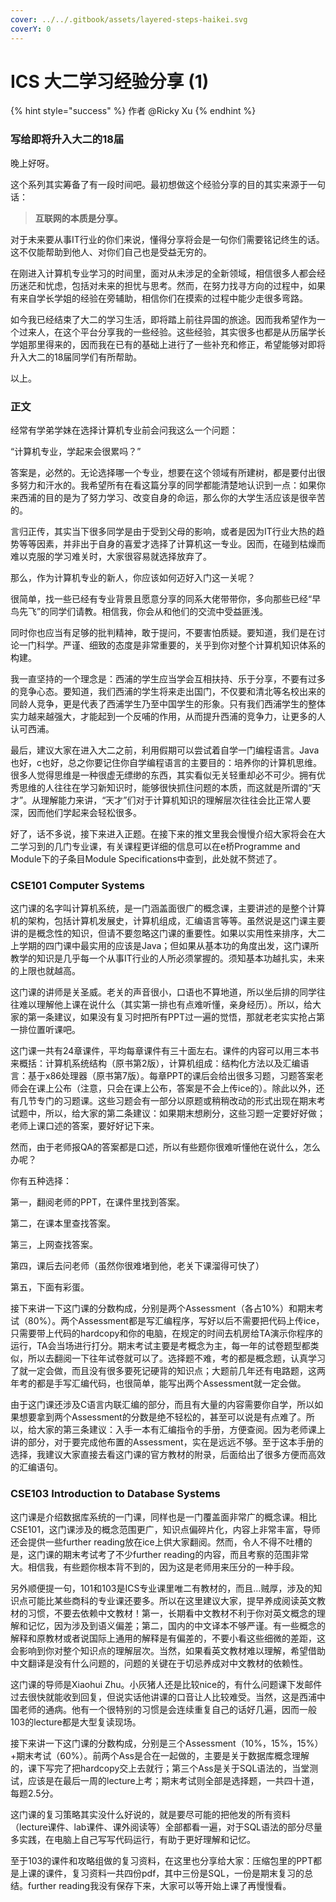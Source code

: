 ```yaml
---
cover: ../../.gitbook/assets/layered-steps-haikei.svg
coverY: 0
---
```


# ICS 大二学习经验分享 (1)

{% hint style="success" %}
作者 @Ricky Xu
{% endhint %}

### **写给即将升入大二的18届**

晚上好呀。

这个系列其实筹备了有一段时间吧。最初想做这个经验分享的目的其实来源于一句话：

> **互联网的本质是分享。**

对于未来要从事IT行业的你们来说，懂得分享将会是一句你们需要铭记终生的话。这不仅能帮助到他人、对你们自己也是受益无穷的。

在刚进入计算机专业学习的时间里，面对从未涉足的全新领域，相信很多人都会经历迷茫和忧虑，包括对未来的担忧与思考。然而，在努力找寻方向的过程中，如果有来自学长学姐的经验在旁辅助，相信你们在摸索的过程中能少走很多弯路。

如今我已经结束了大二的学习生活，即将踏上前往异国的旅途。因而我希望作为一个过来人，在这个平台分享我的一些经验。这些经验，其实很多也都是从历届学长学姐那里得来的，因而我在已有的基础上进行了一些补充和修正，希望能够对即将升入大二的18届同学们有所帮助。

以上。

### **正文**

经常有学弟学妹在选择计算机专业前会问我这么一个问题：

“计算机专业，学起来会很累吗？”

答案是，必然的。无论选择哪一个专业，想要在这个领域有所建树，都是要付出很多努力和汗水的。我希望所有在看这篇分享的同学都能清楚地认识到一点：如果你来西浦的目的是为了努力学习、改变自身的命运，那么你的大学生活应该是很辛苦的。

言归正传，其实当下很多同学是由于受到父母的影响，或者是因为IT行业大热的趋势等等因素，并非出于自身的喜爱才选择了计算机这一专业。因而，在碰到枯燥而难以克服的学习难关时，大家很容易就选择放弃了。

那么，作为计算机专业的新人，你应该如何迈好入门这一关呢？

很简单，找一些已经有专业背景且愿意分享的同系大佬带带你，多向那些已经“早鸟先飞”的同学们请教。相信我，你会从和他们的交流中受益匪浅。

同时你也应当有足够的批判精神，敢于提问，不要害怕质疑。要知道，我们是在讨论一门科学。严谨、细致的态度是非常重要的，关乎到你对整个计算机知识体系的构建。

我一直坚持的一个理念是：西浦的学生应当学会互相扶持、乐于分享，不要有过多的竞争心态。要知道，我们西浦的学生将来走出国门，不仅要和清北等名校出来的同龄人竞争，更是代表了西浦学生乃至中国学生的形象。只有我们西浦学生的整体实力越来越强大，才能起到一个反哺的作用，从而提升西浦的竞争力，让更多的人认可西浦。

最后，建议大家在进入大二之前，利用假期可以尝试着自学一门编程语言。Java也好，c也好，总之你要记住你自学编程语言的主要目的：培养你的计算机思维。很多人觉得思维是一种很虚无缥缈的东西，其实看似无关轻重却必不可少。拥有优秀思维的人往往在学习新知识时，能够很快抓住问题的本质，而这就是所谓的“天才”。从理解能力来讲，“天才”们对于计算机知识的理解层次往往会比正常人要深，因而他们学起来会轻松很多。

好了，话不多说，接下来进入正题。在接下来的推文里我会慢慢介绍大家将会在大二学习到的几门专业课，有关课程更详细的信息可以在e桥Programme and Module下的子条目Module Specifications中查到，此处就不赘述了。

### **CSE101 Computer Systems**

这门课的名字叫计算机系统，是一门涵盖面很广的概念课，主要讲述的是整个计算机的架构，包括计算机发展史，计算机组成，汇编语言等等。虽然说是这门课主要讲的是概念性的知识，但请不要忽略这门课的重要性。如果以实用性来排序，大二上学期的四门课中最实用的应该是Java；但如果从基本功的角度出发，这门课所教学的知识是几乎每一个从事IT行业的人所必须掌握的。须知基本功越扎实，未来的上限也就越高。

这门课的讲师是关圣威。老关的声音很小，口语也不算地道，所以坐后排的同学往往难以理解他上课在说什么（其实第一排也有点难听懂，亲身经历）。所以，给大家的第一条建议，如果没有复习时把所有PPT过一遍的觉悟，那就老老实实抢占第一排位置听课吧。

这门课一共有24章课件，平均每章课件有三十面左右。课件的内容可以用三本书来概括：计算机系统结构（原书第2版），计算机组成：结构化方法以及汇编语言：基于x86处理器（原书第7版）。每章PPT的课后会给出很多习题，习题答案老师会在课上公布（注意，只会在课上公布，答案是不会上传ice的）。除此以外，还有几节专门的习题课。这些习题会有一部分以原题或稍稍改动的形式出现在期末考试题中，所以，给大家的第二条建议：如果期末想刷分，这些习题一定要好好做；老师上课口述的答案，要好好记下来。

然而，由于老师报QA的答案都是口述，所以有些题你很难听懂他在说什么，怎么办呢？

你有五种选择：

第一，翻阅老师的PPT，在课件里找到答案。

第二，在课本里查找答案。

第三，上网查找答案。

第四，课后去问老师（虽然你很难堵到他，老关下课溜得可快了）

第五，下面有彩蛋。

接下来讲一下这门课的分数构成，分别是两个Assessment（各占10%）和期末考试（80%）。两个Assessment都是写汇编程序，写好以后不需要把代码上传ice，只需要带上代码的hardcopy和你的电脑，在规定的时间去机房给TA演示你程序的运行，TA会当场进行打分。期末考试主要是考概念为主，每一年的试卷题型都类似，所以去翻阅一下往年试卷就可以了。选择题不难，考的都是概念题，认真学习了就一定会做，而且没有很多要死记硬背的知识点；大题前几年还有电路题，这两年考的都是手写汇编代码，也很简单，能写出两个Assessment就一定会做。

由于这门课还涉及C语言内联汇编的部分，而且有大量的内容需要你自学，所以如果想要拿到两个Assessment的分数是绝不轻松的，甚至可以说是有点难了。所以，给大家的第三条建议：入手一本有汇编指令的手册，方便查阅。因为老师课上讲的部分，对于要完成他布置的Assessment，实在是远远不够。至于这本手册的选择，我建议大家直接去看这门课的官方教材的附录，后面给出了很多方便而高效的汇编语句。

### **CSE103 Introduction to Database Systems**

这门课是介绍数据库系统的一门课，同样也是一门覆盖面非常广的概念课。相比CSE101，这门课涉及的概念范围更广，知识点偏碎片化，内容上非常丰富，导师还会提供一些further reading放在ice上供大家翻阅。然而，令人不得不吐槽的是，这门课的期末考试考了不少further reading的内容，而且考察的范围非常大。相信我，有些题你根本背不到的，因为这是老师用来压分的一种手段。

另外顺便提一句，101和103是ICS专业课里唯二有教材的，而且…贼厚，涉及的知识点可能比某些商科的专业课还要多。所以在这里建议大家，提早养成阅读英文教材的习惯，不要去依赖中文教材！第一，长期看中文教材不利于你对英文概念的理解和记忆，因为涉及到语义偏差；第二，国内的中文译本不够严谨。有一些概念的解释和原教材或者说国际上通用的解释是有偏差的，不要小看这些细微的差距，这会影响到你对整个知识点的理解层次。当然，如果看英文教材难以理解，希望借助中文翻译是没有什么问题的，问题的关键在于切忌养成对中文教材的依赖性。

这门课的导师是Xiaohui Zhu。小灰猪人还是比较nice的，有什么问题课下发邮件过去很快就能收到回复，但说实话他讲课的口音让人比较难受。当然，这是西浦中国老师的通病。他有一个很特别的习惯是会连续重复自己的话好几遍，因而一般103的lecture都是大型复读现场。

接下来讲一下这门课的分数构成，分别是三个Assessment（10%，15%，15%）+期末考试（60%）。前两个Ass是合在一起做的，主要是关于数据库概念理解的，课下写完了把hardcopy交上去就行；第三个Ass是关于SQL语法的，当堂测试，应该是在最后一周的lecture上考；期末考试则全部是选择题，一共四十道，每题2.5分。

这门课的复习策略其实没什么好说的，就是要尽可能的把他发的所有资料（lecture课件、lab课件、课外阅读等）全部都看一遍，对于SQL语法的部分尽量多实践，在电脑上自己写写代码运行，有助于更好理解和记忆。

至于103的课件和攻略组做的复习资料，在这里也分享给大家：压缩包里的PPT都是上课的课件，复习资料一共四份pdf，其中三份是SQL，一份是期末复习的总结。further reading我没有保存下来，大家可以等开始上课了再慢慢看。
